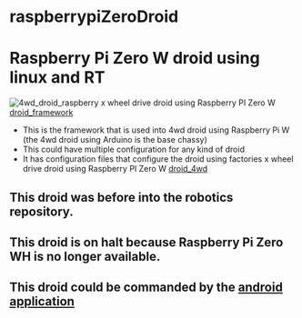 # raspberrypiZeroDroid
# Raspberry Pi Zero W droid using linux and RT
![4wd_droid_raspberry](4wd/docs/4wd_droid_raspberrypi.jpg)
x wheel drive droid using Raspberry PI Zero W [droid_framework](framework/README.md)
- This is the framework that is used into 4wd droid using Raspberry Pi W (the 4wd droid using Arduino is the base chassy)
- This could have multiple configuration for any kind of droid
- It has configuration files that configure the droid using factories
x wheel drive droid using Raspberry PI Zero W [droid_4wd](4wd/README.md)

## This droid was before into the robotics repository.

## This droid is on halt because Raspberry Pi Zero WH is no longer available.

## This droid could be commanded by the [android application](https://github.com/gdimitriu/DroidControlCenter)
